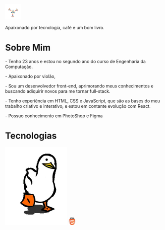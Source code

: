 <img src="./assets/M74W.gif" width="50" alt="imagem de carregamento">
<p>Apaixonado por tecnologia, café e um bom livro.</p>

<h1>Sobre Mim</h1>

<p>- Tenho 23 anos e estou no segundo ano do curso de Engenharia da Computação.</p>
<p>- Apaixonado por violão, </p>
<p>- Sou um desenvolvedor front-end, aprimorando meus conhecimentos e buscando adiquirir novos para me tornar full-stack.</p>
<p>- Tenho experiência em HTML, CSS e JavaScript, que são as bases do meu trabalho criativo e interativo, e estou em contante evolução com React.</p>
<p>- Possuo conhecimento em PhotoShop e Figma</p>

<h1>Tecnologias</h1>


<img src="./assets/pato.webp" alt="imagem do pato">
<img src="./assets/html-5.png" alt="imagem do html">


